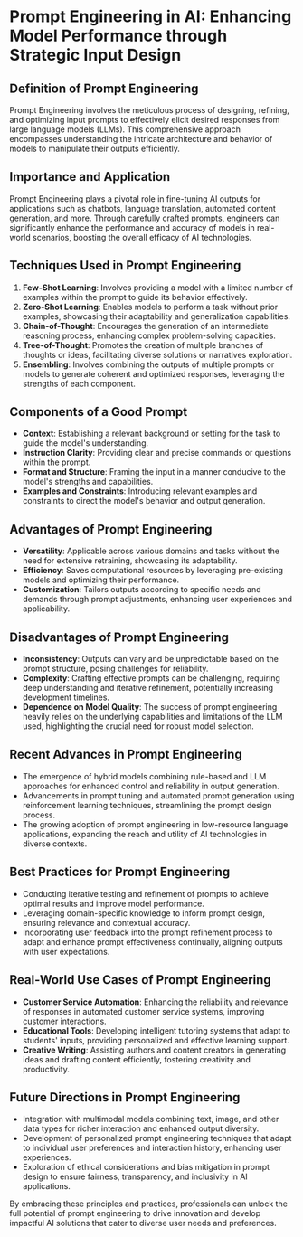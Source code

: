 # Prompt Engineering in AI: Enhancing Model Performance through Strategic Input Design

## Definition of Prompt Engineering
Prompt Engineering involves the meticulous process of designing, refining, and optimizing input prompts to effectively elicit desired responses from large language models (LLMs). This comprehensive approach encompasses understanding the intricate architecture and behavior of models to manipulate their outputs efficiently.

## Importance and Application
Prompt Engineering plays a pivotal role in fine-tuning AI outputs for applications such as chatbots, language translation, automated content generation, and more. Through carefully crafted prompts, engineers can significantly enhance the performance and accuracy of models in real-world scenarios, boosting the overall efficacy of AI technologies.

## Techniques Used in Prompt Engineering
1. **Few-Shot Learning**: Involves providing a model with a limited number of examples within the prompt to guide its behavior effectively.
2. **Zero-Shot Learning**: Enables models to perform a task without prior examples, showcasing their adaptability and generalization capabilities.
3. **Chain-of-Thought**: Encourages the generation of an intermediate reasoning process, enhancing complex problem-solving capacities.
4. **Tree-of-Thought**: Promotes the creation of multiple branches of thoughts or ideas, facilitating diverse solutions or narratives exploration.
5. **Ensembling**: Involves combining the outputs of multiple prompts or models to generate coherent and optimized responses, leveraging the strengths of each component.

## Components of a Good Prompt
- **Context**: Establishing a relevant background or setting for the task to guide the model's understanding.
- **Instruction Clarity**: Providing clear and precise commands or questions within the prompt.
- **Format and Structure**: Framing the input in a manner conducive to the model's strengths and capabilities.
- **Examples and Constraints**: Introducing relevant examples and constraints to direct the model's behavior and output generation.

## Advantages of Prompt Engineering
- **Versatility**: Applicable across various domains and tasks without the need for extensive retraining, showcasing its adaptability.
- **Efficiency**: Saves computational resources by leveraging pre-existing models and optimizing their performance.
- **Customization**: Tailors outputs according to specific needs and demands through prompt adjustments, enhancing user experiences and applicability.

## Disadvantages of Prompt Engineering
- **Inconsistency**: Outputs can vary and be unpredictable based on the prompt structure, posing challenges for reliability.
- **Complexity**: Crafting effective prompts can be challenging, requiring deep understanding and iterative refinement, potentially increasing development timelines.
- **Dependence on Model Quality**: The success of prompt engineering heavily relies on the underlying capabilities and limitations of the LLM used, highlighting the crucial need for robust model selection.

## Recent Advances in Prompt Engineering
- The emergence of hybrid models combining rule-based and LLM approaches for enhanced control and reliability in output generation.
- Advancements in prompt tuning and automated prompt generation using reinforcement learning techniques, streamlining the prompt design process.
- The growing adoption of prompt engineering in low-resource language applications, expanding the reach and utility of AI technologies in diverse contexts.

## Best Practices for Prompt Engineering
- Conducting iterative testing and refinement of prompts to achieve optimal results and improve model performance.
- Leveraging domain-specific knowledge to inform prompt design, ensuring relevance and contextual accuracy.
- Incorporating user feedback into the prompt refinement process to adapt and enhance prompt effectiveness continually, aligning outputs with user expectations.

## Real-World Use Cases of Prompt Engineering
- **Customer Service Automation**: Enhancing the reliability and relevance of responses in automated customer service systems, improving customer interactions.
- **Educational Tools**: Developing intelligent tutoring systems that adapt to students' inputs, providing personalized and effective learning support.
- **Creative Writing**: Assisting authors and content creators in generating ideas and drafting content efficiently, fostering creativity and productivity.

## Future Directions in Prompt Engineering
- Integration with multimodal models combining text, image, and other data types for richer interaction and enhanced output diversity.
- Development of personalized prompt engineering techniques that adapt to individual user preferences and interaction history, enhancing user experiences.
- Exploration of ethical considerations and bias mitigation in prompt design to ensure fairness, transparency, and inclusivity in AI applications.

By embracing these principles and practices, professionals can unlock the full potential of prompt engineering to drive innovation and develop impactful AI solutions that cater to diverse user needs and preferences.